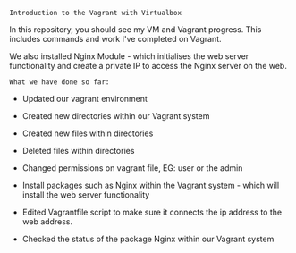 ```Introduction to the Vagrant with Virtualbox```

In this repository, you should see my VM and Vagrant progress. This includes
commands and work I've completed on Vagrant. 

We also installed Nginx Module - which initialises the web server functionality
and create a private IP to access the Nginx server on the web.

```What we have done so far:```

- Updated our vagrant environment

- Created new directories within our Vagrant system 

- Created new files within directories

- Deleted files within directories

- Changed permissions on vagrant file, EG: user or the admin

- Install packages such as Nginx within the Vagrant system - which will install the web server functionality

- Edited Vagrantfile script to make sure it connects the ip address to the web address.

- Checked the status of the package Nginx within our Vagrant system


